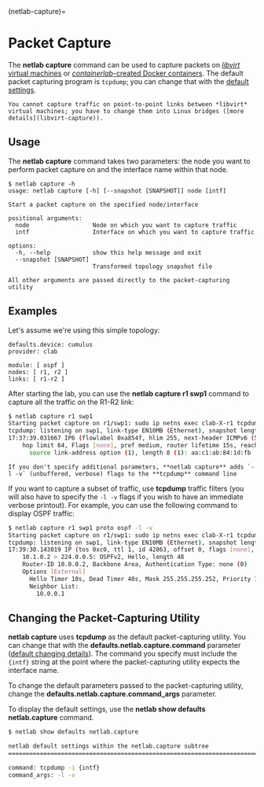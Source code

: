 (netlab-capture)=
# Packet Capture

The **netlab capture** command can be used to capture packets on [*libvirt* virtual machines](libvirt-capture) or [*containerlab*-created Docker containers](lab-clab). The default packet capturing program is `tcpdump`; you can change that with the [default settings](topo-defaults).

```{warning}
You cannot capture traffic on point-to-point links between *‌libvirt* virtual machines; you have to change them into Linux bridges ([more details](libvirt-capture)).
```

## Usage

The **netlab capture** command takes two parameters: the node you want to perform packet capture on and the interface name within that node.

```text
$ netlab capture -h
usage: netlab capture [-h] [--snapshot [SNAPSHOT]] node [intf]

Start a packet capture on the specified node/interface

positional arguments:
  node                  Node on which you want to capture traffic
  intf                  Interface on which you want to capture traffic

options:
  -h, --help            show this help message and exit
  --snapshot [SNAPSHOT]
                        Transformed topology snapshot file

All other arguments are passed directly to the packet-capturing utility
```

## Examples

Let's assume we're using this simple topology:

```
defaults.device: cumulus
provider: clab

module: [ ospf ]
nodes: [ r1, r2 ]
links: [ r1-r2 ]
```

After starting the lab, you can use the **netlab capture r1 swp1** command to capture all the traffic on the R1-R2 link:

```bash
$ netlab capture r1 swp1
Starting packet capture on r1/swp1: sudo ip netns exec clab-X-r1 tcpdump -i swp1 -l -v
tcpdump: listening on swp1, link-type EN10MB (Ethernet), snapshot length 262144 bytes
17:37:39.031667 IP6 (flowlabel 0xa854f, hlim 255, next-header ICMPv6 (58) payload length: 24) fe80::a8c1:abff:fe84:1dfb > ip6-allnodes: [icmp6 sum ok] ICMP6, router advertisement, length 24
	hop limit 64, Flags [none], pref medium, router lifetime 15s, reachable time 0ms, retrans timer 0ms
	  source link-address option (1), length 8 (1): aa:c1:ab:84:1d:fb
```

```{tip}
If you don't specify additional parameters, **‌netlab capture** adds `-l -v` (unbuffered, verbose) flags to the **tcpdump** command line
```

If you want to capture a subset of traffic, use **tcpdump** traffic filters (you will also have to specify the `-l -v` flags if you wish to have an immediate verbose printout). For example, you can use the following command to display OSPF traffic:

```bash
$ netlab capture r1 swp1 proto ospf -l -v
Starting packet capture on r1/swp1: sudo ip netns exec clab-X-r1 tcpdump -i swp1 proto ospf -l -v
tcpdump: listening on swp1, link-type EN10MB (Ethernet), snapshot length 262144 bytes
17:39:30.143019 IP (tos 0xc0, ttl 1, id 42863, offset 0, flags [none], proto OSPF (89), length 68)
    10.1.0.2 > 224.0.0.5: OSPFv2, Hello, length 48
	Router-ID 10.0.0.2, Backbone Area, Authentication Type: none (0)
	Options [External]
	  Hello Timer 10s, Dead Timer 40s, Mask 255.255.255.252, Priority 1
	  Neighbor List:
	    10.0.0.1
```

## Changing the Packet-Capturing Utility

**netlab capture** uses **tcpdump** as the default packet-capturing utility. You can change that with the **defaults.netlab.capture.command** parameter ([default changing details](topo-defaults)). The command you specify must include the `{intf}` string at the point where the packet-capturing utility expects the interface name.

To change the default parameters passed to the packet-capturing utility, change the **defaults.netlab.capture.command_args** parameter.

To display the default settings, use the ‌**‌netlab show defaults netlab.capture** command.

```bash
$ netlab show defaults netlab.capture

netlab default settings within the netlab.capture subtree
=============================================================================

command: tcpdump -i {intf}
command_args: -l -v
```

